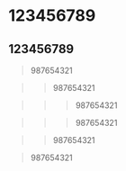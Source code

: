 # 123456789

## 123456789

>987654321

>>987654321

>>>987654321

>>>987654321

>>987654321

>987654321